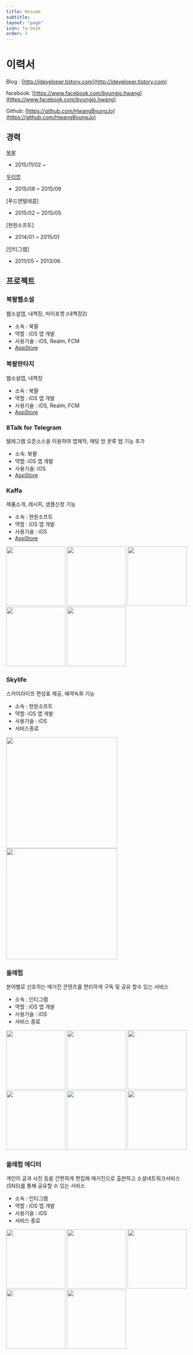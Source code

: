 ```yaml
---
title: Resume
subtitle: 
layout: "page"
icon: fa-book
order: 3
---
```


# 이력서

Blog : [http://ideveloper.tistory.com](http://ideveloper.tistory.com)

facebook: [https://www.facebook.com/byungjo.hwang](https://www.facebook.com/byungjo.hwang)

Github: [https://github.com/HwangByungJo](https://github.com/HwangByungJo)



## 경력

[북팔](https://novel.bookpal.co.kr/)

- 2015/11/02 ~



[우리앱](http://wooriap.com)

- 2015/08 ~ 2015/09 



[푸드앤텔레콤] 

- 2015/02 ~ 2015/05

   

[현원소프트]

- 2014/01 ~ 2015/01



[인티그램]

- 2011/05 ~ 2013/06



## 프로젝트

### 북팔웹소설

웹소설앱, 내책장, 마이포켓 (내책장2)

- 소속 : 북팔
- 역할 : iOS 앱 개발
- 사용기술 : iOS, Realm, FCM 
- [AppStore](https://itunes.apple.com/kr/app/%EB%B6%81%ED%8C%94-%EC%9B%B9%EC%86%8C%EC%84%A4/id898129838?mt=8)

### 북팔판타지

웹소설앱, 내책장

- 소속 : 북팔
- 역할 : iOS 앱 개발
- 사용기술 : iOS, Realm, FCM 
- [AppStore](https://itunes.apple.com/kr/app/%EB%B6%81%ED%8C%94%ED%8C%90%ED%83%80%EC%A7%80/id1094115877?mt=8)



### 8Talk for Telegram

텔레그램 오픈소스을 이용하여 앱제작, 채팅 방 분류 탭 기능 추가

- 소속: 북팔
- 역할: iOS 앱 개발
- 사용기술: iOS
- [AppStore](https://itunes.apple.com/kr/app/8talk-for-telegram/id1237423645?mt=8)



### Kaffa

제품소개, 레시피, 샘플신청 기능

- 소속 : 현원소프트
- 역할 : iOS 앱 개발
- 사용기술 : iOS
- [AppStore](https://itunes.apple.com/kr/app/kaffa/id724295322?mt=8)

<img src="assets/images/screenshot/kaffa_01.png" width="160"/>
<img src="assets/images/screenshot/kaffa_02.png" width="160"/>
<img src="assets/images/screenshot/kaffa_03.png" width="160"/>
<img src="assets/images/screenshot/kaffa_04.png" width="160"/>
<img src="assets/images/screenshot/kaffa_05.png" width="160"/>



### Skylife

스카이라이프 편성표 제공, 예약녹화 기능 

* 소속 : 현원소프트
* 역할: iOS 앱 개발 
* 사용기술 : iOS
* 서비스종료

<img src="assets/images/screenshot/skylife_screen1.jpeg" width="300"/>
<img src="assets/images/screenshot/skylife_screen2.jpeg" width="300"/>


### 올레펍

분야별로 선호하는 매거진 콘텐츠를 편리하게 구독 및 공유 할수 있는 서비스

- 소속 : 인티그램
- 역할 : iOS 앱 개발
- 사용기술 : iOS
- 서비스 종료

<img src="assets/images/screenshot/1_1_iPhone5_올레펍.png" width="160"/>
<img src="assets/images/screenshot/1_2_iPhone5_올레펍.png" width="160"/>
<img src="assets/images/screenshot/1_3_iPhone5_올레펍.png" width="160"/>
<img src="assets/images/screenshot/1_4_iPhone5_올레펍.png" width="160"/>
<img src="assets/images/screenshot/1_5_iPhone5_올레펍.png" width="160"/>
<img src="assets/images/screenshot/1_6_iPhone5_올레펍.png" width="160"/>




### 올레펍 에디터

개인이 글과 사진 등을 간편하게 편집해 매거진으로 출판하고
소셜네트워크서비스(SNS)를 통해 공유할 수 있는 서비스

- 소속 : 인티그램
- 역할 : iOS 앱 개발
- 사용기술 : iOS
- 서비스 종료

<img src="assets/images/screenshot/2_1_iPhone5_올레펍에디터.png" width="160"/>
<img src="assets/images/screenshot/2_2_iPhone5_올레펍에디터.png" width="160"/>
<img src="assets/images/screenshot/2_3_iPhone5_올레펍에디터.png" width="160"/>
<img src="assets/images/screenshot/2_4_iPhone5_올레펍에디터.png" width="160"/>
<img src="assets/images/screenshot/2_5_iPhone5_올레펍에디터.png" width="160"/>
